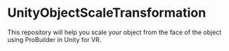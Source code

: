 # UnityObjectScaleTransformation
This repository will help you scale your object from the face of the object using ProBuilder in Unity for VR.
